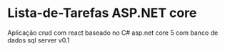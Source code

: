 # Lista-de-Tarefas ASP.NET core
Aplicação crud com react baseado no C# asp.net core 5 com banco de dados sql server
v0.1
